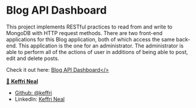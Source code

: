 <h1>Blog API Dashboard</h1>

This project implements RESTful practices to read from and write to MongoDB with HTTP request methods. There are two front-end applications for this Blog application, both of which access the same back-end. This application is the one for an administrator. The administrator is able to perform all of the actions of user in additions of being able to post, edit and delete posts.

Check it out here: <a href="https://keffri-blog-api-dashboard.herokuapp.com/dashboard">Blog API Dashboard</>

👤 **Keffri Neal**

- Github: [@keffri](https://github.com/keffri)
- LinkedIn: [Keffri Neal](https://www.linkedin.com/in/keffri/)
